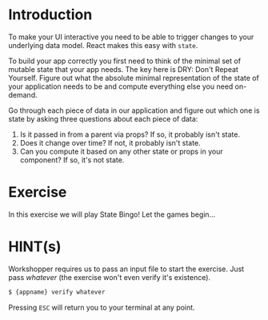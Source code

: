 # Introduction

To make your UI interactive you need to be able to trigger changes to your underlying data model. React makes this easy with `state`.

To build your app correctly you first need to think of the minimal set of mutable state that your app needs. The key here is DRY: Don't Repeat Yourself. Figure out what the absolute minimal representation of the state of your application needs to be and compute everything else you need on-demand.

Go through each piece of data in our application and figure out which one is state by asking three questions about each piece of data:

1. Is it passed in from a parent via props? If so, it probably isn't state.
2. Does it change over time? If not, it probably isn't state.
3. Can you compute it based on any other state or props in your component? If so, it's not state.

# Exercise

In this exercise we will play State Bingo! Let the games begin...

# HINT(s)

Workshopper requires us to pass an input file to start the exercise. Just pass *whatever* (the exercise won't even verify it's existence).

```sh
$ {appname} verify whatever
```

Pressing `ESC` will return you to your terminal at any point.
